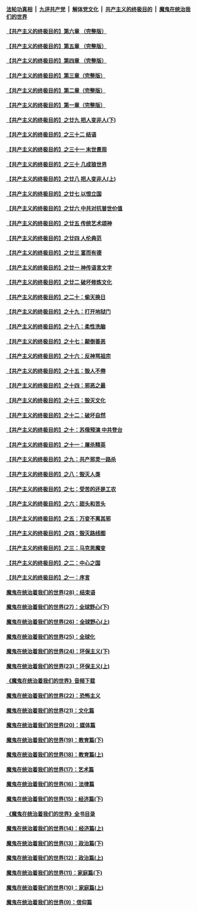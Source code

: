 ####  [法轮功真相](../../../../basic/blob/master/README.md?t=04220932) &nbsp;|&nbsp; [九评共产党](../../../../9ping.md/blob/master/README.md?t=04220932) &nbsp;|&nbsp; [解体党文化](../../../../jtdwh.md/blob/master/README.md?t=04220932)  &nbsp;|&nbsp; [共产主义的终极目的](../../../../gczydzjmd.md/blob/master/README.md?t=04220932) &nbsp;|&nbsp; [魔鬼在统治我们的世界](../../../../mgztzwmdsj.md/blob/master/README.md?t=04220932) 

#### [【共产主义的终极目的】第六章 （完整版）](../pages/nsc422/n11428913.md?t=04220932) 

#### [【共产主义的终极目的】第五章 （完整版）](../pages/nsc422/n11428912.md?t=04220932) 

#### [【共产主义的终极目的】第四章 （完整版）](../pages/nsc422/n11428907.md?t=04220932) 

#### [【共产主义的终极目的】第三章（完整版）](../pages/nsc422/n11428848.md?t=04220932) 

#### [【共产主义的终极目的】第二章（完整版）](../pages/nsc422/n11428831.md?t=04220932) 

#### [【共产主义的终极目的】第一章（完整版）](../pages/nsc422/n11417651.md?t=04220932) 

#### [【共产主义的终极目的】之廿九 把人变非人(下)](../pages/nsc422/n11344140.md?t=04220932) 

#### [【共产主义的终极目的】之三十二 结语](../pages/nsc422/n11360535.md?t=04220932) 

#### [【共产主义的终极目的】之三十一 末世景观](../pages/nsc422/n11351129.md?t=04220932) 

#### [【共产主义的终极目的】之三十 几成狼世界](../pages/nsc422/n11348280.md?t=04220932) 

#### [【共产主义的终极目的】之廿八 把人变非人(上)](../pages/nsc422/n11340492.md?t=04220932) 

#### [【共产主义的终极目的】之廿七 以恨立国](../pages/nsc422/n11336944.md?t=04220932) 

#### [【共产主义的终极目的】之廿六 中共对抗普世价值](../pages/nsc422/n11324785.md?t=04220932) 

#### [【共产主义的终极目的】之廿五 传统艺术颂神](../pages/nsc422/n11296396.md?t=04220932) 

#### [【共产主义的终极目的】之廿四 人伦典范](../pages/nsc422/n11296397.md?t=04220932) 

#### [【共产主义的终极目的】之廿三 富而有德](../pages/nsc422/n11283598.md?t=04220932) 

#### [【共产主义的终极目的】之廿一 神传语言文字](../pages/nsc422/n11263265.md?t=04220932) 

#### [【共产主义的终极目的】之廿二 破坏修炼文化](../pages/nsc422/n11245728.md?t=04220932) 

#### [【共产主义的终极目的】之二十：偷天换日](../pages/nsc422/n11238846.md?t=04220932) 

#### [【共产主义的终极目的】之十九：打开地狱门](../pages/nsc422/n11206376.md?t=04220932) 

#### [【共产主义的终极目的】之十八：柔性洗脑](../pages/nsc422/n11199994.md?t=04220932) 

#### [【共产主义的终极目的】之十七：颠倒善恶](../pages/nsc422/n11179782.md?t=04220932) 

#### [【共产主义的终极目的】之十六：反神骂祖宗](../pages/nsc422/n11166798.md?t=04220932) 

#### [【共产主义的终极目的】之十五：毁人不倦](../pages/nsc422/n11166792.md?t=04220932) 

#### [【共产主义的终极目的】之十四：邪恶之最](../pages/nsc422/n11150249.md?t=04220932) 

#### [【共产主义的终极目的】之十三：毁灭文化](../pages/nsc422/n11135227.md?t=04220932) 

#### [【共产主义的终极目的】之十二：破坏自然](../pages/nsc422/n11135214.md?t=04220932) 

#### [【共产主义的终极目的】之十：苏俄预演 中共登台](../pages/nsc422/n11118424.md?t=04220932) 

#### [【共产主义的终极目的】之十一：屠杀精英](../pages/nsc422/n11118442.md?t=04220932) 

#### [【共产主义的终极目的】之九：共产邪灵一路杀](../pages/nsc422/n11114139.md?t=04220932) 

#### [【共产主义的终极目的】之八：毁灭人类](../pages/nsc422/n11108503.md?t=04220932) 

#### [【共产主义的终极目的】之七：受苦的还是工农](../pages/nsc422/n11101809.md?t=04220932) 

#### [【共产主义的终极目的】之六：甜头和苦头](../pages/nsc422/n11096971.md?t=04220932) 

#### [【共产主义的终极目的】之五：万变不离其邪](../pages/nsc422/n11091285.md?t=04220932) 

#### [【共产主义的终极目的】之四：毁灭路线图](../pages/nsc422/n11086284.md?t=04220932) 

#### [【共产主义的终极目的】之三：马克思魔变](../pages/nsc422/n11061941.md?t=04220932) 

#### [【共产主义的终极目的】之二：中心之国](../pages/nsc422/n11047728.md?t=04220932) 

#### [【共产主义的终极目的】之一：序言](../pages/nsc422/n11086077.md?t=04220932) 

#### [魔鬼在统治着我们的世界(28)：结束语](../pages/nsc422/n10936246.md?t=04220932) 

#### [魔鬼在统治着我们的世界(27)：全球野心(下)](../pages/nsc422/n10928319.md?t=04220932) 

#### [魔鬼在统治着我们的世界(26)：全球野心(上)](../pages/nsc422/n10900318.md?t=04220932) 

#### [魔鬼在统治着我们的世界(25)：全球化](../pages/nsc422/n10788205.md?t=04220932) 

#### [魔鬼在统治着我们的世界(24)：环保主义(下)](../pages/nsc422/n10695307.md?t=04220932) 

#### [魔鬼在统治着我们的世界(23)：环保主义(上)](../pages/nsc422/n10688613.md?t=04220932) 

#### [《魔鬼在统治着我们的世界》音频下载](../pages/nsc422/n10635553.md?t=04220932) 

#### [魔鬼在统治着我们的世界(22)：恐怖主义](../pages/nsc422/n10614727.md?t=04220932) 

#### [魔鬼在统治着我们的世界(21)：文化篇](../pages/nsc422/n10597706.md?t=04220932) 

#### [魔鬼在统治着我们的世界(20)：媒体篇](../pages/nsc422/n10586579.md?t=04220932) 

#### [魔鬼在统治着我们的世界(19)：教育篇(下)](../pages/nsc422/n10564808.md?t=04220932) 

#### [魔鬼在统治着我们的世界(18)：教育篇(上)](../pages/nsc422/n10526970.md?t=04220932) 

#### [魔鬼在统治着我们的世界(17)：艺术篇](../pages/nsc422/n10499093.md?t=04220932) 

#### [魔鬼在统治着我们的世界(16)：法律篇](../pages/nsc422/n10485969.md?t=04220932) 

#### [魔鬼在统治着我们的世界(15)：经济篇(下)](../pages/nsc422/n10469975.md?t=04220932) 

#### [《魔鬼在统治着我们的世界》全书目录](../pages/nsc422/n10464261.md?t=04220932) 

#### [魔鬼在统治着我们的世界(14)：经济篇(上)](../pages/nsc422/n10457370.md?t=04220932) 

#### [魔鬼在统治着我们的世界(13)：政治篇(下)](../pages/nsc422/n10448270.md?t=04220932) 

#### [魔鬼在统治着我们的世界(12)：政治篇(上)](../pages/nsc422/n10444576.md?t=04220932) 

#### [魔鬼在统治着我们的世界(11)：家庭篇(下)](../pages/nsc422/n10440961.md?t=04220932) 

#### [魔鬼在统治着我们的世界(10)：家庭篇(上)](../pages/nsc422/n10435448.md?t=04220932) 

#### [魔鬼在统治着我们的世界(9)：信仰篇](../pages/nsc422/n10432159.md?t=04220932) 

